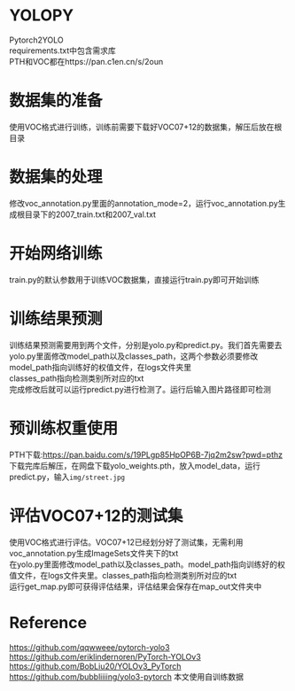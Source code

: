 # YOLOPY
Pytorch2YOLO  
requirements.txt中包含需求库  
PTH和VOC都在https://pan.c1en.cn/s/2oun 
# 数据集的准备  
使用VOC格式进行训练，训练前需要下载好VOC07+12的数据集，解压后放在根目录  

# 数据集的处理  
修改voc_annotation.py里面的annotation_mode=2，运行voc_annotation.py生成根目录下的2007_train.txt和2007_val.txt  

# 开始网络训练  
train.py的默认参数用于训练VOC数据集，直接运行train.py即可开始训练  

# 训练结果预测  
训练结果预测需要用到两个文件，分别是yolo.py和predict.py。我们首先需要去yolo.py里面修改model_path以及classes_path，这两个参数必须要修改  
model_path指向训练好的权值文件，在logs文件夹里  
classes_path指向检测类别所对应的txt  
完成修改后就可以运行predict.py进行检测了。运行后输入图片路径即可检测  
# 预训练权重使用
PTH下载:https://pan.baidu.com/s/19PLgp85HpOP6B-7jq2m2sw?pwd=pthz  
下载完库后解压，在网盘下载yolo_weights.pth，放入model_data，运行predict.py，输入`img/street.jpg`
# 评估VOC07+12的测试集
使用VOC格式进行评估。VOC07+12已经划分好了测试集，无需利用voc_annotation.py生成ImageSets文件夹下的txt  
在yolo.py里面修改model_path以及classes_path。model_path指向训练好的权值文件，在logs文件夹里。classes_path指向检测类别所对应的txt  
运行get_map.py即可获得评估结果，评估结果会保存在map_out文件夹中  
# Reference
https://github.com/qqwweee/pytorch-yolo3
https://github.com/eriklindernoren/PyTorch-YOLOv3
https://github.com/BobLiu20/YOLOv3_PyTorch
https://github.com/bubbliiiing/yolo3-pytorch
本文使用自训练数据
